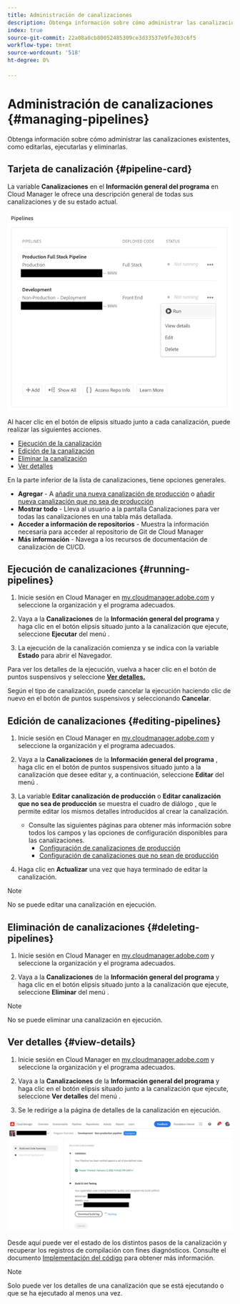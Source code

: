 ```yaml
---
title: Administración de canalizaciones
description: Obtenga información sobre cómo administrar las canalizaciones existentes, como editarlas, ejecutarlas y eliminarlas.
index: true
source-git-commit: 22a08a0cb80052485309ce3d33537e9fe303c6f5
workflow-type: tm+mt
source-wordcount: '518'
ht-degree: 0%

---
```



# Administración de canalizaciones {#managing-pipelines}

Obtenga información sobre cómo administrar las canalizaciones existentes, como editarlas, ejecutarlas y eliminarlas.

## Tarjeta de canalización {#pipeline-card}

La variable **Canalizaciones** en el **Información general del programa** en Cloud Manager le ofrece una descripción general de todas sus canalizaciones y de su estado actual.

![Tarjeta de canalización en Cloud Manager](/help/implementing/cloud-manager/assets/configure-pipeline/pipelines-card.png)

Al hacer clic en el botón de elipsis situado junto a cada canalización, puede realizar las siguientes acciones.

* [Ejecución de la canalización](#running-pipelines)
* [Edición de la canalización](#editing-pipelines)
* [Eliminar la canalización](#deleting-pipelines)
* [Ver detalles](#view-details)

En la parte inferior de la lista de canalizaciones, tiene opciones generales.

* **Agregar** - A [añadir una nueva canalización de producción](configuring-production-pipelines.md) o [añadir nueva canalización que no sea de producción](configuring-non-production-pipelines.md)
* **Mostrar todo** - Lleva al usuario a la pantalla Canalizaciones para ver todas las canalizaciones en una tabla más detallada.
* **Acceder a información de repositorios** - Muestra la información necesaria para acceder al repositorio de Git de Cloud Manager
* **Más información** - Navega a los recursos de documentación de canalización de CI/CD.

## Ejecución de canalizaciones {#running-pipelines}

1. Inicie sesión en Cloud Manager en [my.cloudmanager.adobe.com](https://my.cloudmanager.adobe.com/) y seleccione la organización y el programa adecuados.

1. Vaya a la **Canalizaciones** de la **Información general del programa** y haga clic en el botón elipsis situado junto a la canalización que ejecute, seleccione **Ejecutar** del menú .

1. La ejecución de la canalización comienza y se indica con la variable **Estado** para abrir el Navegador.

Para ver los detalles de la ejecución, vuelva a hacer clic en el botón de puntos suspensivos y seleccione **[Ver detalles.](#view-details)**

Según el tipo de canalización, puede cancelar la ejecución haciendo clic de nuevo en el botón de puntos suspensivos y seleccionando **Cancelar**.

## Edición de canalizaciones {#editing-pipelines}

1. Inicie sesión en Cloud Manager en [my.cloudmanager.adobe.com](https://my.cloudmanager.adobe.com/) y seleccione la organización y el programa adecuados.

1. Vaya a la **Canalizaciones** de la **Información general del programa** , haga clic en el botón de puntos suspensivos situado junto a la canalización que desee editar y, a continuación, seleccione **Editar** del menú .

1. La variable **Editar canalización de producción** o **Editar canalización que no sea de producción** se muestra el cuadro de diálogo , que le permite editar los mismos detalles introducidos al crear la canalización.

   * Consulte las siguientes páginas para obtener más información sobre todos los campos y las opciones de configuración disponibles para las canalizaciones.
      * [Configuración de canalizaciones de producción](configuring-production-pipelines.md)
      * [Configuración de canalizaciones que no sean de producción](configuring-non-production-pipelines.md)

1. Haga clic en **Actualizar** una vez que haya terminado de editar la canalización.

>[!NOTE]
>
>No se puede editar una canalización en ejecución.

## Eliminación de canalizaciones {#deleting-pipelines}

1. Inicie sesión en Cloud Manager en [my.cloudmanager.adobe.com](https://my.cloudmanager.adobe.com/) y seleccione la organización y el programa adecuados.

1. Vaya a la **Canalizaciones** de la **Información general del programa** y haga clic en el botón elipsis situado junto a la canalización que ejecute, seleccione **Eliminar** del menú .

>[!NOTE]
>
>No se puede eliminar una canalización en ejecución.

## Ver detalles {#view-details}

1. Inicie sesión en Cloud Manager en [my.cloudmanager.adobe.com](https://my.cloudmanager.adobe.com/) y seleccione la organización y el programa adecuados.

1. Vaya a la **Canalizaciones** de la **Información general del programa** y haga clic en el botón elipsis situado junto a la canalización que ejecute, seleccione **Ver detalles** del menú .

1. Se le redirige a la página de detalles de la canalización en ejecución.

![Detalles de canalización](/help/implementing/cloud-manager/assets/configure-pipeline/pipeline-running-details.png)

Desde aquí puede ver el estado de los distintos pasos de la canalización y recuperar los registros de compilación con fines diagnósticos. Consulte el documento [Implementación del código](/help/implementing/cloud-manager/deploy-code.md) para obtener más información.

>[!NOTE]
>
>Solo puede ver los detalles de una canalización que se está ejecutando o que se ha ejecutado al menos una vez.